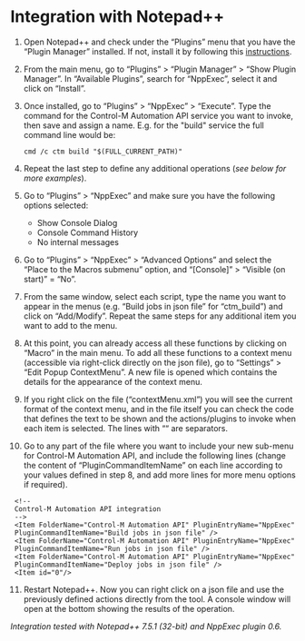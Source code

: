 # Integration with Notepad++

1. Open Notepad++ and check under the “Plugins” menu that you have the “Plugin Manager” installed. If not, install it by following this [instructions](https://bruderste.in/npp/pm/#install).

2. From the main menu, go to “Plugins” > “Plugin Manager” > “Show Plugin Manager”. In “Available Plugins”, search for “NppExec”, select it and click on “Install”.

3. Once installed, go to “Plugins” > “NppExec” > “Execute”. Type the command for the Control-M Automation API service you want to invoke,  then save and assign a name. E.g. for the "build" service the full command line would be:

   ```cmd /c ctm build "$(FULL_CURRENT_PATH)"```

4. Repeat the last step to define any additional operations (*see below for more examples*).

5. Go to “Plugins” > “NppExec” and make sure you have the following options selected:

   - Show Console Dialog
   - Console Command History
   - No internal messages

6. Go to “Plugins” > “NppExec” > “Advanced Options” and select the “Place to the Macros submenu” option, and “[Console]” > “Visible (on start)” = “No”.

7. From the same window, select each script, type the name you want to appear in the menus (e.g. “Build jobs in json file” for “ctm_build”) and click on “Add/Modify”. Repeat the same steps for any additional item you want to add to the menu.

8. At this point, you can already access all these functions by clicking on “Macro” in the main menu. To add all these functions to a context menu (accessible via right-click directly on the json file), go to “Settings” > “Edit Popup ContextMenu”. A new file is opened which contains the details for the appearance of the context menu.

9. If you right click on the file (“contextMenu.xml”) you will see the current format of the context menu, and in the file itself you can check the code that defines the text to be shown and the actions/plugins to invoke when each item is selected. The lines with “<Item id="0"/>“ are separators.

10. Go to any part of the file where you want to include your new sub-menu for Control-M Automation API, and include the following lines (change the content of “PluginCommandItemName” on each line according to your values defined in step 8, and add more lines for more menu options if required).

   ```
	<!--
	Control-M Automation API integration
    -->
    <Item FolderName="Control-M Automation API" PluginEntryName="NppExec"
    PluginCommandItemName="Build jobs in json file" />
    <Item FolderName="Control-M Automation API" PluginEntryName="NppExec"
    PluginCommandItemName="Run jobs in json file" />
    <Item FolderName="Control-M Automation API" PluginEntryName="NppExec"
    PluginCommandItemName="Deploy jobs in json file" />
    <Item id="0"/>
   ```

11. Restart Notepad++. Now you can right click on a json file and use the previously defined actions directly from the tool. A console window will open at the bottom showing the results of the operation.


*Integration tested with Notepad++ 7.5.1 (32-bit) and NppExec plugin 0.6.*